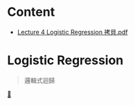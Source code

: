# Content
- [Lecture 4 Logistic Regression 拷貝.pdf](https://github.com/vanikk06/Machine-Learning/blob/master/Logistic%20Regression/Lecture%204%20Logistic%20Regression%20%E6%8B%B7%E8%B2%9D.pdf)


# Logistic Regression
  > 邏輯式迴歸


[🥃](https://github.com/vanikk06/Machine-Learning/tree/master/Logistic%20Regression#content)
